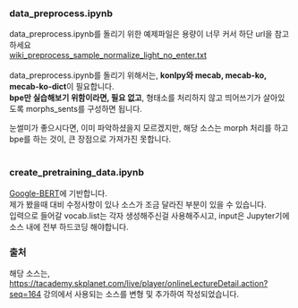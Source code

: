 ### data_preprocess.ipynb


data_preprocess.ipynb를 돌리기 위한 예제파일은 용량이 너무 커서 하단 url을 참고하세요 <br />
[wiki_preprocess_sample_normalize_light_no_enter.txt](https://www.dropbox.com/s/fk1gap9pddbkmdd/wiki_preprocess_sample_normalize_light_no_enter.txt?dl=0) <br />
<br />
data_preprocess.ipynb를 돌리기 위해서는, **konlpy와 mecab, mecab-ko, mecab-ko-dict**이 필요합니다.<br />
**bpe만 실습해보기 위함이라면, 필요 없고**, 형태소를 처리하지 않고 띄어쓰기가 살아있도록 morphs_sents를 구성하면 됩니다.<br />

눈썰미가 좋으시다면, 이미 파악하셨을지 모르겠지만, 해당 소스는 morph 처리를 하고 bpe를 하는 것이, 큰 장점으로 가져가진 못합니다. <br />
<br/>
### create_pretraining_data.ipynb
[Google-BERT](https://github.com/google-research/bert/blob/master/create_pretraining_data.py)에 기반합니다.<br />
제가 봤을때 대비 수정사항이 있나 소스가 조금 달라진 부분이 있을 수 있습니다.<br />
입력으로 들어갈 vocab.list는 각자 생성해주신걸 사용해주시고, input은 Jupyter기에 소스 내에 전부 하드코딩 해야합니다. <br />

### 출처 <br />
해당 소스는, https://tacademy.skplanet.com/live/player/onlineLectureDetail.action?seq=164 강의에서 사용되는 소스를 변형 및 추가하여 작성되었습니다.
